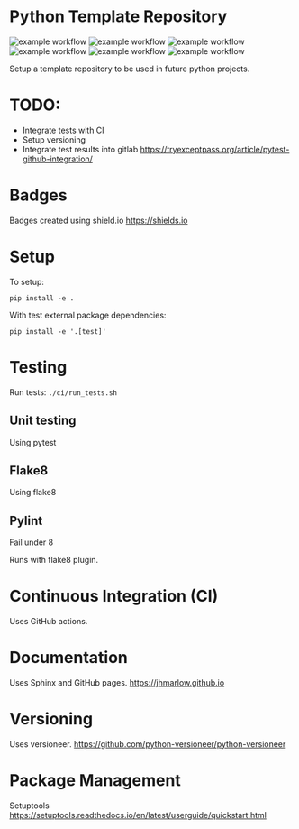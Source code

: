 # Python Template Repository
![example workflow](https://github.com/jhmarlow/google-cloud-platform-project/actions/workflows/main.yml/badge.svg)
![example workflow](https://img.shields.io/github/issues/jhmarlow/google-cloud-platform-project)
![example workflow](https://img.shields.io/github/forks/jhmarlow/google-cloud-platform-project)
![example workflow](https://img.shields.io/github/stars/jhmarlow/google-cloud-platform-project)
![example workflow](https://img.shields.io/github/license/jhmarlow/google-cloud-platform-project)
![example workflow](https://img.shields.io/twitter/url?style=social&url=https%3A%2F%2Ftwitter.com%2FJacobMarlow19)

Setup a template repository to be used in future python projects.

# TODO:
- Integrate tests with CI
- Setup versioning
- Integrate test results into gitlab 
https://tryexceptpass.org/article/pytest-github-integration/

# Badges
Badges created using shield.io
https://shields.io

# Setup
To setup:

`pip install -e .`

With test external package dependencies:

`pip install -e '.[test]'`

# Testing
Run tests:
`./ci/run_tests.sh`
## Unit testing
Using pytest
## Flake8
Using flake8
## Pylint
Fail under 8

Runs with flake8 plugin.

# Continuous Integration (CI)
Uses GitHub actions.

# Documentation
Uses Sphinx and GitHub pages.
https://jhmarlow.github.io

# Versioning 
Uses versioneer.
https://github.com/python-versioneer/python-versioneer

# Package Management 
Setuptools
https://setuptools.readthedocs.io/en/latest/userguide/quickstart.html
